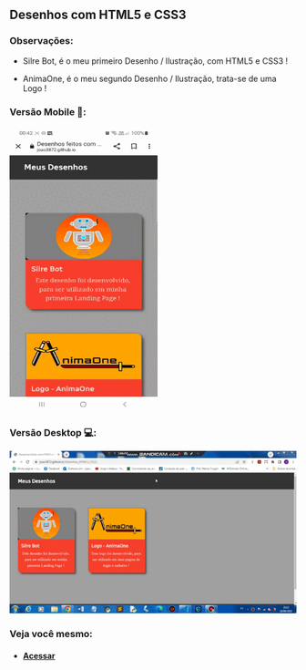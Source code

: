 ## Desenhos com HTML5 e CSS3

### Observações:

* Silre Bot, é o meu primeiro Desenho / Ilustração, com HTML5 e CSS3 !

* AnimaOne, é o meu segundo Desenho / Ilustração, trata-se de uma Logo !

### Versão Mobile 📱:

<img src="imagens/mobilee.gif" height="500px" width="260px" />

### Versão Desktop 💻:

<img src="imagens/desktop.gif" />

### Veja você mesmo:

* #### <a href="https://joao3872.github.io/Desenhos_HTML5_CSS3/">Acessar</a>
